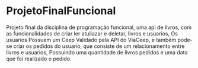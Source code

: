 # ProjetoFinalFuncional
 Projeto final da disciplina de programação funcional, uma api de livros, com as funcionalidades de criar ler atuliazar e deletar, livros e usuarios, 
 Os usuarios Possuem um Ceep Validado pela API do ViaCeep, e também pode-se criar os pedidos do usuario, que consiste de um relacionamento entre livros e usuarios,
 Possuindo uma quantidade de livros pedidos e uma data que foi realizado o pedido. 
